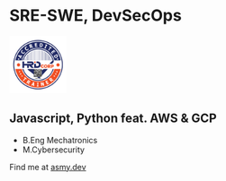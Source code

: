 <!--
**asmyio/asmyio** is a ✨ _special_ ✨ repository because its `README.md` (this file) appears on your GitHub profile.

Here are some ideas to get you started:

- 🔭 I’m currently working on ...
- 🌱 I’m currently learning ...
- 👯 I’m looking to collaborate on ...
- 🤔 I’m looking for help with ...
- 💬 Ask me about ...
- 📫 How to reach me: ...
- 😄 Pronouns: ...
- ⚡ Fun fact: ...
-->

# SRE-SWE, DevSecOps
<a href="https://trainers.hrdcorp.gov.my/ecert?id=282fd260-8363-11ee-9619-05336622d615&certUuid=282fd260-8363-11ee-9619-05336622d615" target="_blank" rel="noopener noreferrer">
    <img src="/assets/images/18910.png" alt="HRD Corp Accredited Trainer Logo" title="18910" width="20%" height="20%">
</a>

## Javascript, Python feat. AWS & GCP
- B.Eng Mechatronics
- M.Cybersecurity

Find me at [asmy.dev](https://asmy.dev)
